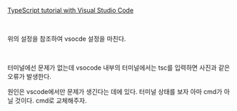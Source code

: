 

[TypeScript tutorial with Visual Studio Code](https://code.visualstudio.com/docs/typescript/typescript-tutorial)

​

위의 설정을 참조하여 vsocde 설정을 마친다.

​

터미널에선 문제가 없는데 vsocode 내부의 터미널에서는 tsc를 입력하면 사진과 같은 오류가 발생한다. 

원인은 vscode에서만 문제가 생긴다는 데에 있다. 터미널 상태를 보자 아마 cmd가 아닐 것이다.
cmd로 교체해주자.

